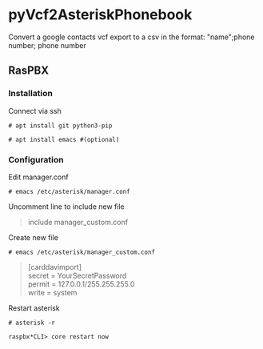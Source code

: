 # pyVcf2AsteriskPhonebook

Convert a google contacts vcf export to a csv in the format: "name";phone number; phone number

## RasPBX

### Installation

Connect via ssh  

    # apt install git python3-pip  

    # apt install emacs #(optional)  

### Configuration

Edit manager.conf  

    # emacs /etc/asterisk/manager.conf

Uncomment line to include new file

>include manager_custom.conf

Create new file  

    # emacs /etc/asterisk/manager_custom.conf

>[carddavimport]  
> secret = YourSecretPassword  
> permit = 127.0.0.1/255.255.255.0  
> write = system  

Restart asterisk  

    # asterisk -r

    raspbx*CLI> core restart now  

